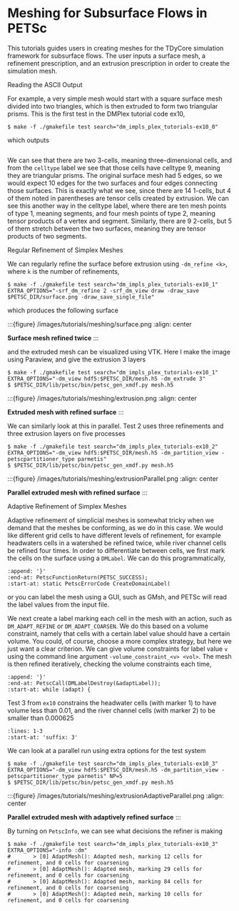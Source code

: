 # Meshing for Subsurface Flows in PETSc

This tutorials guides users in creating meshes for the TDyCore simulation framework for subsurface flows. The user inputs a surface mesh, a refinement prescription, and an extrusion prescription in order to create the simulation mesh.

Reading the ASCII Output

For example, a very simple mesh would start with a square surface mesh divided into two triangles, which is then extruded to form two triangular prisms. This is the first test in the DMPlex tutorial code ex10,

```console
$ make -f ./gmakefile test search="dm_impls_plex_tutorials-ex10_0"
```

which outputs

```{literalinclude} /../src/dm/impls/plex/tutorials/output/ex10_0.out
```

We can see that there are two 3-cells, meaning three-dimensional cells, and from the `celltype` label we see that those cells have celltype 9, meaning they are triangular prisms. The original surface mesh had 5 edges, so we would expect 10 edges for the two surfaces and four edges connecting those surfaces. This is exactly what we see, since there are 14 1-cells, but 4 of them noted in parentheses are tensor cells created by extrusion. We can see this another way in the celltype label, where there are ten mesh points of type 1, meaning segments, and four mesh points of type 2, meaning tensor products of a vertex and segment. Similarly, there are 9 2-cells, but 5 of them stretch between the two surfaces, meaning they are tensor products of two segments.

Regular Refinement of Simplex Meshes

We can regularly refine the surface before extrusion using `-dm_refine <k>`, where `k` is the number of refinements,

```console
$ make -f ./gmakefile test search="dm_impls_plex_tutorials-ex10_1" EXTRA_OPTIONS="-srf_dm_refine 2 -srf_dm_view draw -draw_save $PETSC_DIR/surface.png -draw_save_single_file"
```

which produces the following surface

:::{figure} /images/tutorials/meshing/surface.png
:align: center

**Surface mesh refined twice**
:::

and the extruded mesh can be visualized using VTK. Here I make the image using Paraview, and give the extrusion 3 layers

```console
$ make -f ./gmakefile test search="dm_impls_plex_tutorials-ex10_1" EXTRA_OPTIONS="-dm_view hdf5:$PETSC_DIR/mesh.h5 -dm_extrude 3"
$ $PETSC_DIR/lib/petsc/bin/petsc_gen_xmdf.py mesh.h5
```

:::{figure} /images/tutorials/meshing/extrusion.png
:align: center

**Extruded mesh with refined surface**
:::

We can similarly look at this in parallel. Test 2 uses three refinements and three extrusion layers on five processes

```console
$ make -f ./gmakefile test search="dm_impls_plex_tutorials-ex10_2" EXTRA_OPTIONS="-dm_view hdf5:$PETSC_DIR/mesh.h5 -dm_partition_view -petscpartitioner_type parmetis"
$ $PETSC_DIR/lib/petsc/bin/petsc_gen_xmdf.py mesh.h5
```

:::{figure} /images/tutorials/meshing/extrusionParallel.png
:align: center

**Parallel extruded mesh with refined surface**
:::

Adaptive Refinement of Simplex Meshes

Adaptive refinement of simplicial meshes is somewhat tricky when we demand that the meshes be conforming, as we do in this case. We would like different grid cells to have different levels of refinement, for example headwaters cells in a watershed be refined twice, while river channel cells be refined four times. In order to differentiate between cells, we first mark the cells on the surface using a `DMLabel`. We can do this programmatically,

```{literalinclude} /../src/dm/impls/plex/tutorials/ex10.c
:append: '}'
:end-at: PetscFunctionReturn(PETSC_SUCCESS);
:start-at: static PetscErrorCode CreateDomainLabel(
```

or you can label the mesh using a GUI, such as GMsh, and PETSc will read the label values from the input file.

We next create a label marking each cell in the mesh with an action, such as `DM_ADAPT_REFINE` or `DM_ADAPT_COARSEN`. We do this based on a volume constraint, namely that cells with a certain label value should have a certain volume. You could, of course, choose a more complex strategy, but here we just want a clear criterion. We can give volume constraints for label value `v` using the command line argument `-volume_constraint_<v> <vol>`. The mesh is then refined iteratively, checking the volume constraints each time,

```{literalinclude} /../src/dm/impls/plex/tutorials/ex10.c
:append: '}'
:end-at: PetscCall(DMLabelDestroy(&adaptLabel));
:start-at: while (adapt) {
```

Test 3 from `ex10` constrains the headwater cells (with marker 1) to have volume less than 0.01, and the river channel cells (with marker 2) to be smaller than 0.000625

```{literalinclude} /../src/dm/impls/plex/tutorials/ex10.c
:lines: 1-3
:start-at: 'suffix: 3'
```

We can look at a parallel run using extra options for the test system

```console
$ make -f ./gmakefile test search="dm_impls_plex_tutorials-ex10_3" EXTRA_OPTIONS="-dm_view hdf5:$PETSC_DIR/mesh.h5 -dm_partition_view -petscpartitioner_type parmetis" NP=5
$ $PETSC_DIR/lib/petsc/bin/petsc_gen_xmdf.py mesh.h5
```

:::{figure} /images/tutorials/meshing/extrusionAdaptiveParallel.png
:align: center

**Parallel extruded mesh with adaptively refined surface**
:::

By turning on `PetscInfo`, we can see what decisions the refiner is making

```console
$ make -f ./gmakefile test search="dm_impls_plex_tutorials-ex10_3" EXTRA_OPTIONS="-info :dm"
#       > [0] AdaptMesh(): Adapted mesh, marking 12 cells for refinement, and 0 cells for coarsening
#       > [0] AdaptMesh(): Adapted mesh, marking 29 cells for refinement, and 0 cells for coarsening
#       > [0] AdaptMesh(): Adapted mesh, marking 84 cells for refinement, and 0 cells for coarsening
#       > [0] AdaptMesh(): Adapted mesh, marking 10 cells for refinement, and 0 cells for coarsening
```
